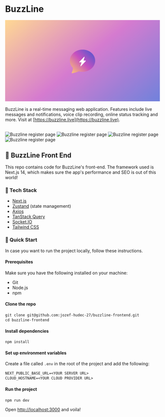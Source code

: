 # BuzzLine

<a href="https://buzzline.live" target="_blank">
    <img class="hero__main-img" src="https://github.com/jozef-hudec-27/buzzline-frontend/blob/main/app/opengraph-image.png?raw=true" alt="BuzzLine" />
</a>

<br>

BuzzLine is a real-time messaging web application. Features include live messages and notifications, voice clip recording, online status tracking and more. Visit at [https://buzzline.live](https://buzzline.live).

<br>

<img class="hero__app-preview-photo" src="https://res.cloudinary.com/dsbky2fbe/image/upload/v1706466973/buzzline-register_tiicij.png" alt="Buzzline register page" width="500"/>

<img class="hero__app-preview-photo" src="https://res.cloudinary.com/dsbky2fbe/image/upload/v1706466973/buzzline-login_mqvazn.png" alt="Buzzline register page" width="500"/>

<img class="hero__app-preview-photo" src="https://res.cloudinary.com/dsbky2fbe/image/upload/v1706466974/buzzline-voice-clip_f1djp6.png" alt="Buzzline register page" width="500"/>

<img class="hero__app-preview-photo" src="https://res.cloudinary.com/dsbky2fbe/image/upload/v1706466974/buzzline-remove-msg_grxdkq.png" alt="Buzzline register page" width="500"/>
<br/>

## 🚀 BuzzLine Front End

This repo contains code for BuzzLine's front-end. The framework used is Next.js 14, which makes sure the app's performance and SEO is out of this world!

### 🦾 Tech Stack

- [Next.js](https://nextjs.org/)
- [Zustand](https://github.com/pmndrs/zustand) (state management)
- [Axios](https://axios-http.com/docs/intro)
- [TanStack Query](https://tanstack.com/query/latest/)
- [Socket.IO](https://socket.io/)
- [Tailwind CSS](https://tailwindcss.com/)

### 🚄 Quick Start

In case you want to run the project locally, follow these instructions.

#### Prerequisites

Make sure you have the following installed on your machine:

- Git
- Node.js
- npm

#### Clone the repo

```
git clone git@github.com:jozef-hudec-27/buzzline-frontend.git
cd buzzline-frontend
```

#### Install dependencies

```
npm install
```

#### Set up environment variables

Create a file called `.env` in the root of the project and add the following:

```
NEXT_PUBLIC_BASE_URL=<YOUR SERVER URL>
CLOUD_HOSTNAME=<YOUR CLOUD PROVIDER URL>
```

#### Run the project

```
npm run dev
```

Open [http://localhost:3000](http://localhost:3000) and voila!
